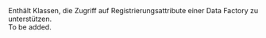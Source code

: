 <Namespace Name="Microsoft.Azure.Management.DataFactories.Core.Registration.Models">
  <Docs>
    <summary>Enthält Klassen, die Zugriff auf Registrierungsattribute einer Data Factory zu unterstützen.</summary> 
    <remarks>To be added.</remarks>
  </Docs>
</Namespace>
